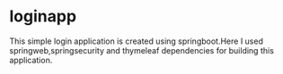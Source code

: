 # loginapp
This simple login application is created using springboot.Here I used springweb,springsecurity and thymeleaf dependencies for building this application.

